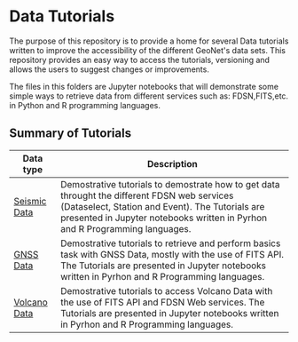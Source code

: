 # Data Tutorials

The purpose of this repository is to provide a home for several Data tutorials written to improve the accessibility of the different GeoNet's data sets. This repository provides an easy way to access the tutorials, versioning and allows the users to suggest changes or improvements.

The files in this folders are Jupyter notebooks  that will demonstrate some simple ways to retrieve data from different services such as: FDSN,FITS,etc. in Python and R programming languages. 

## Summary of Tutorials

| Data type  | Description   |
| ------------- | ------------- |
| [Seismic Data](Seismic_Data) | Demostrative tutorials to demostrate how to get data throught the different FDSN web services (Dataselect, Station and Event). The Tutorials are presented in Jupyter notebooks written in Pyrhon and R Programming languages.|
| [GNSS Data](GNSS_Data) | Demostrative tutorials to retrieve and perform basics task with GNSS Data, mostly with the use of FITS API. The Tutorials are presented in Jupyter notebooks written in Pyrhon and R Programming languages.|
| [Volcano Data](Volcano_Data) | Demostrative tutorials to access Volcano Data with the use of FITS API and FDSN Web services. The Tutorials are presented in Jupyter notebooks written in Pyrhon and R Programming languages.|
